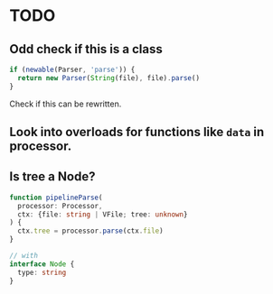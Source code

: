 # TODO

## Odd check if this is a class

```js
if (newable(Parser, 'parse')) {
  return new Parser(String(file), file).parse()
}
```

Check if this can be rewritten.

## Look into overloads for functions like `data` in processor.

## Is tree a Node?

```ts
function pipelineParse(
  processor: Processor,
  ctx: {file: string | VFile; tree: unknown}
) {
  ctx.tree = processor.parse(ctx.file)
}

// with
interface Node {
  type: string
}
```
